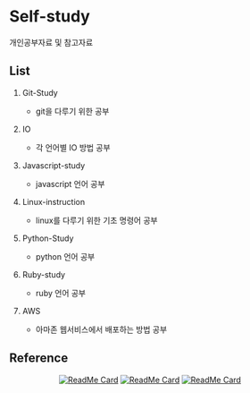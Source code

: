 # Self-study

개인공부자료 및 참고자료

## List
1. Git-Study
   - git을 다루기 위한 공부


2. IO
   - 각 언어별 IO 방법 공부


3. Javascript-study
   - javascript 언어 공부


4. Linux-instruction
   - linux를 다루기 위한 기초 명령어 공부


5. Python-Study
   - python 언어 공부

6. Ruby-study
   - ruby 언어 공부

7. AWS
   - 아마존 웹서비스에서 배포하는 방법 공부

## Reference

<div align="center">

[![ReadMe Card](https://github-readme-stats.vercel.app/api/pin/?username=ThibaultJanBeyer&repo=cheatsheets&theme=prussian)](https://github.com/ThibaultJanBeyer/cheatsheets.git)
[![ReadMe Card](https://github-readme-stats.vercel.app/api/pin/?username=mortennobel&repo=cpp-cheatsheet&theme=prussian)](https://github.com/mortennobel/cpp-cheatsheet.git)
[![ReadMe Card](https://github-readme-stats.vercel.app/api/pin/?username=python&repo=cpython&theme=prussian)](https://github.com/python/cpython.git)

</div>